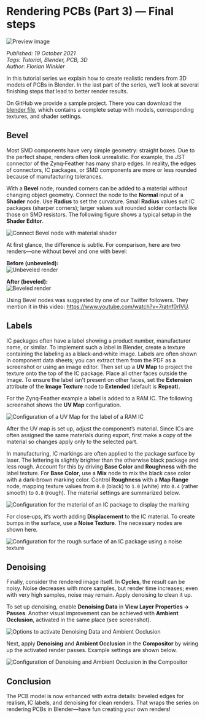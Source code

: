# Rendering PCBs (Part 3) — Final steps

![Preview image](img/p3_Preview_Big.jpg)

*Published: 19 October 2021*  
*Tags: Tutorial, Blender, PCB, 3D*  
*Author: Florian Winkler*

In this tutorial series we explain how to create realistic renders from 3D models of PCBs in Blender. In the last part of the series, we’ll look at several finishing steps that lead to better render results.

On GitHub we provide a sample project. There you can download the [blender file](https://github.com/PCB-Arts/stylized-blender-setup/releases/download/v1.1/stylized-blender-setup-v1.1.zip), which contains a complete setup with models, corresponding textures, and shader settings.

## Bevel

Most SMD components have very simple geometry: straight boxes. Due to the perfect shape, renders often look unrealistic. For example, the JST connector of the Zynq‑Feather has many sharp edges. In reality, the edges of connectors, IC packages, or SMD components are more or less rounded because of manufacturing tolerances.

With a **Bevel** node, rounded corners can be added to a material without changing object geometry. Connect the node to the **Normal** input of a **Shader** node. Use **Radius** to set the curvature. Small **Radius** values suit IC packages (sharper corners); larger values suit rounded solder contacts like those on SMD resistors. The following figure shows a typical setup in the **Shader Editor**.

![Connect Bevel node with material shader](img/Bevel_Node.png)

At first glance, the difference is subtle. For comparison, here are two renders—one without bevel and one with bevel:

**Before (unbeveled):**  
![Unbeveled render](img/Unbeveled.png)

**After (beveled):**  
![Beveled render](img/Beveled.png)

Using Bevel nodes was suggested by one of our Twitter followers. They mention it in this video: <https://www.youtube.com/watch?v=7ratnf0rIVU>.

## Labels

IC packages often have a label showing a product number, manufacturer name, or similar. To implement such a label in Blender, create a texture containing the labeling as a black‑and‑white image. Labels are often shown in component data sheets; you can extract them from the PDF as a screenshot or using an image editor. Then set up a **UV Map** to project the texture onto the top of the IC package. Place all other faces outside the image. To ensure the label isn’t present on other faces, set the **Extension** attribute of the **Image Texture** node to **Extended** (default is **Repeat**).

For the Zynq‑Feather example a label is added to a RAM IC. The following screenshot shows the **UV Map** configuration.

![Configuration of a UV Map for the label of a RAM IC](img/RAM_IC_UV.png)

After the UV map is set up, adjust the component’s material. Since ICs are often assigned the same materials during export, first make a copy of the material so changes apply only to the selected part.

In manufacturing, IC markings are often applied to the package surface by laser. The lettering is slightly brighter than the otherwise black package and less rough. Account for this by driving **Base Color** and **Roughness** with the label texture. For **Base Color**, use a **Mix** node to mix the black case color with a dark‑brown marking color. Control **Roughness** with a **Map Range** node, mapping texture values from `0.0` (black) to `1.0` (white) into `0.4` (rather smooth) to `0.8` (rough). The material settings are summarized below.

![Configuration for the material of an IC package to display the marking](img/RAM_IC_Material.png)

For close‑ups, it’s worth adding **Displacement** to the IC material. To create bumps in the surface, use a **Noise Texture**. The necessary nodes are shown here.

![Configuration for the rough surface of an IC package using a noise texture](img/RAM_IC_Displacement.png)

## Denoising

Finally, consider the rendered image itself. In **Cycles**, the result can be noisy. Noise decreases with more samples, but render time increases; even with very high samples, noise may remain. Apply denoising to clean it up.

To set up denoising, enable **Denoising Data** in **View Layer Properties → Passes**. Another visual improvement can be achieved with **Ambient Occlusion**, activated in the same place (see screenshot).

![Options to activate Denoising Data and Ambient Occlusion](img/Enable_Denoising_and_AO.png)

Next, apply **Denoising** and **Ambient Occlusion** in the **Compositor** by wiring up the activated render passes. Example settings are shown below.

![Configuration of Denoising and Ambient Occlusion in the Compositor](img/Compositor_Denoising.png)

## Conclusion

The PCB model is now enhanced with extra details: beveled edges for realism, IC labels, and denoising for clean renders. That wraps the series on rendering PCBs in Blender—have fun creating your own renders!
